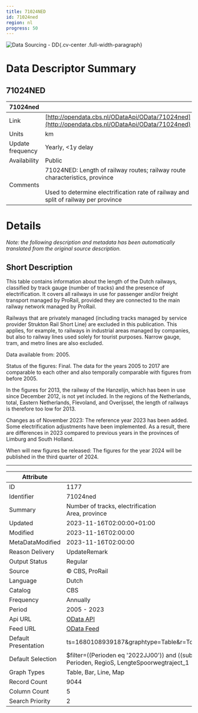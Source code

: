 ```yaml
---
title: 71024NED
id: 71024ned
region: nl
progress: 50
---
```


![Data Sourcing - DD](/images/data-sourcing-dd.jpg){.cv-center .full-width-paragraph}


# Data Descriptor Summary

## 71024NED

| 71024ned             |       |
| ---------------- | ------------------------------------------------------------- |
| Link             | [http://opendata.cbs.nl/ODataApi/OData/71024ned](http://opendata.cbs.nl/ODataApi/OData/71024ned)     |
| Units            | km     |
| Update frequency | Yearly, <1y delay    |
| Availability     | Public |
| Comments         | 71024NED: Length of railway routes; railway route characteristics, province<br><br>Used to determine electrification rate of railway and split of railway per province  |



# Details

*Note: the following description and metadata has been automatically translated from the original source description.*

## Short Description

This table contains information about the length of the Dutch railways, classified by track gauge (number of tracks) and the presence of electrification. It covers all railways in use for passenger and/or freight transport managed by ProRail, provided they are connected to the main railway network managed by ProRail.

Railways that are privately managed (including tracks managed by service provider Strukton Rail Short Line) are excluded in this publication. This applies, for example, to railways in industrial areas managed by companies, but also to railway lines used solely for tourist purposes. Narrow gauge, tram, and metro lines are also excluded.

Data available from: 2005.

Status of the figures: 
Final. The data for the years 2005 to 2017 are comparable to each other and also temporally comparable with figures from before 2005.

In the figures for 2013, the railway of the Hanzelijn, which has been in use since December 2012, is not yet included. In the regions of the Netherlands, total, Eastern Netherlands, Flevoland, and Overijssel, the length of railways is therefore too low for 2013.

Changes as of November 2023:
The reference year 2023 has been added. Some electrification adjustments have been implemented. As a result, there are differences in 2023 compared to previous years in the provinces of Limburg and South Holland.

When will new figures be released:
The figures for the year 2024 will be published in the third quarter of 2024.

---

| Attribute          | Value                                                                         |
|--------------------|-------------------------------------------------------------------------------|
| ID                 | 1177                                                                          |
| Identifier         | 71024ned                                                                      |
| Summary            | Number of tracks, electrification<br>Area, province                           |
| Updated            | 2023-11-16T02:00:00+01:00                                                     |
| Modified           | 2023-11-16T02:00:00                                                           |
| MetaDataModified   | 2023-11-16T02:00:00                                                           |
| Reason Delivery    | UpdateRemark                                                                  |
| Output Status      | Regular                                                                       |
| Source             | © CBS, ProRail                                                                |
| Language           | Dutch                                                                         |
| Catalog            | CBS                                                                           |
| Frequency          | Annually                                                                      |
| Period             | 2005 - 2023                                                                   |
| Api URL            | [OData API](http://opendata.cbs.nl/ODataApi/OData/71024ned)                    |
| Feed URL           | [OData Feed](http://opendata.cbs.nl/ODataFeed/OData/71024ned)                 |
| Default Presentation | ts=1680108939187&graphtype=Table&r=Topics,SpoorwegenSoort,AantalSporen&k=RegioS&t=Perioden&_gu=PV |
| Default Selection  | $filter=((Perioden eq '2022JJ00')) and ((substringof('PV',RegioS)))&$select=AantalSporen, SpoorwegenSoort, Perioden, RegioS, LengteSpoorwegtraject_1 |
| Graph Types        | Table, Bar, Line, Map                                                         |
| Record Count       | 9044                                                                          |
| Column Count       | 5                                                                             |
| Search Priority    | 2                                                                             |

